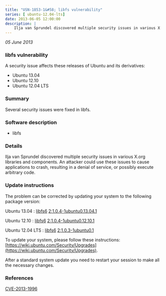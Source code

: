 ```yaml
---
title: "USN-1853-1&#58; libfs vulnerability"
series: [ ubuntu-12.04-lts]
date: 2013-06-05 12:00:00
description: |
    Ilja van Sprundel discovered multiple security issues in various X.org libraries and components. An attacker could use these issues to cause applications to crash, resulting in a denial of service, or possibly execute arbitrary code. 
--- 
```

 
 

*05 June 2013*

### libfs vulnerability

A security issue affects these releases of Ubuntu and its derivatives:

* Ubuntu 13.04
* Ubuntu 12.10
* Ubuntu 12.04 LTS

### Summary

Several security issues were fixed in libfs. 

### Software description

* libfs 

### Details

Ilja van Sprundel discovered multiple security issues in various X.org libraries and components. An attacker could use these issues to cause applications to crash, resulting in a denial of service, or possibly execute arbitrary code. 

### Update instructions

The problem can be corrected by updating your system to the following package version:

Ubuntu 13.04
 : [libfs6](https://launchpad.net/ubuntu/+source/libfs) <span> [2:1.0.4-1ubuntu0.13.04.1](https://launchpad.net/ubuntu/+source/libfs/2:1.0.4-1ubuntu0.13.04.1) </span> 

Ubuntu 12.10
 : [libfs6](https://launchpad.net/ubuntu/+source/libfs) <span> [2:1.0.4-1ubuntu0.12.10.1](https://launchpad.net/ubuntu/+source/libfs/2:1.0.4-1ubuntu0.12.10.1) </span> 

Ubuntu 12.04 LTS
 : [libfs6](https://launchpad.net/ubuntu/+source/libfs) <span> [2:1.0.3-1ubuntu0.1](https://launchpad.net/ubuntu/+source/libfs/2:1.0.3-1ubuntu0.1) </span> 

To update your system, please follow these instructions: [https://wiki.ubuntu.com/Security/Upgrades](https://wiki.ubuntu.com/Security/Upgrades).

After a standard system update you need to restart your session to make all the necessary changes. 

### References

 
 [CVE-2013-1996](http://people.ubuntu.com/~ubuntu-security/cve/CVE-2013-1996)
 

